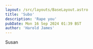 ```yaml
---
layout: /src/layouts/BaseLayout.astro
title: 'Subo'
description: 'Rape you'
pubDate: Mon 16 Sep 2024 01:39 BST
author: 'Harold James'
---
```

Susan